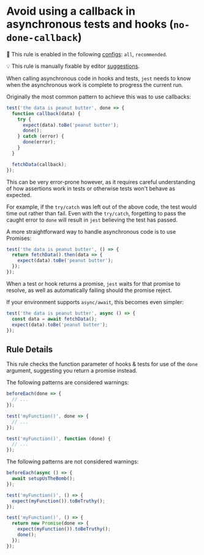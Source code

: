# Avoid using a callback in asynchronous tests and hooks (`no-done-callback`)

<!-- prettier-ignore -->
💼 This rule is enabled in the following [configs](https://github.com/jest-community/eslint-plugin-jest#shareable-configurations): `all`, `recommended`.

<!-- prettier-ignore -->
💡 This rule is manually fixable by editor [suggestions](https://eslint.org/docs/developer-guide/working-with-rules#providing-suggestions).

When calling asynchronous code in hooks and tests, `jest` needs to know when the
asynchronous work is complete to progress the current run.

Originally the most common pattern to achieve this was to use callbacks:

```js
test('the data is peanut butter', done => {
  function callback(data) {
    try {
      expect(data).toBe('peanut butter');
      done();
    } catch (error) {
      done(error);
    }
  }

  fetchData(callback);
});
```

This can be very error-prone however, as it requires careful understanding of
how assertions work in tests or otherwise tests won't behave as expected.

For example, if the `try/catch` was left out of the above code, the test would
time out rather than fail. Even with the `try/catch`, forgetting to pass the
caught error to `done` will result in `jest` believing the test has passed.

A more straightforward way to handle asynchronous code is to use Promises:

```js
test('the data is peanut butter', () => {
  return fetchData().then(data => {
    expect(data).toBe('peanut butter');
  });
});
```

When a test or hook returns a promise, `jest` waits for that promise to resolve,
as well as automatically failing should the promise reject.

If your environment supports `async/await`, this becomes even simpler:

```js
test('the data is peanut butter', async () => {
  const data = await fetchData();
  expect(data).toBe('peanut butter');
});
```

## Rule Details

This rule checks the function parameter of hooks & tests for use of the `done`
argument, suggesting you return a promise instead.

The following patterns are considered warnings:

```js
beforeEach(done => {
  // ...
});

test('myFunction()', done => {
  // ...
});

test('myFunction()', function (done) {
  // ...
});
```

The following patterns are not considered warnings:

```js
beforeEach(async () => {
  await setupUsTheBomb();
});

test('myFunction()', () => {
  expect(myFunction()).toBeTruthy();
});

test('myFunction()', () => {
  return new Promise(done => {
    expect(myFunction()).toBeTruthy();
    done();
  });
});
```
